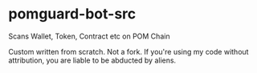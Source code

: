 # pomguard-bot-src
Scans Wallet, Token, Contract etc on POM Chain

Custom written from scratch. Not a fork. If you're using my code without attribution, you are liable to be abducted by aliens.
